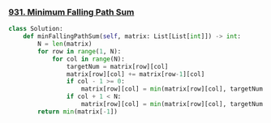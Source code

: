 ### [931. Minimum Falling Path Sum](https://leetcode.com/problems/minimum-falling-path-sum/description/)

```python
class Solution:
    def minFallingPathSum(self, matrix: List[List[int]]) -> int:
        N = len(matrix)
        for row in range(1, N):
            for col in range(N):
                targetNum = matrix[row][col]
                matrix[row][col] += matrix[row-1][col]
                if col - 1 >= 0:
                    matrix[row][col] = min(matrix[row][col], targetNum + matrix[row-1][col-1])
                if col + 1 < N:
                    matrix[row][col] = min(matrix[row][col], targetNum + matrix[row-1][col+1])
        return min(matrix[-1])
```

